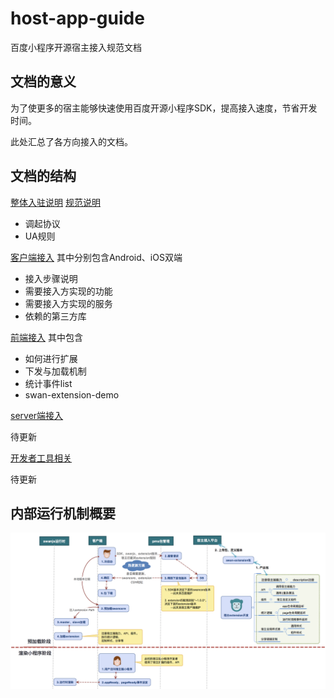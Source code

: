 # host-app-guide

百度小程序开源宿主接入规范文档

## 文档的意义

为了使更多的宿主能够快速使用百度开源小程序SDK，提高接入速度，节省开发时间。

此处汇总了各方向接入的文档。

## 文档的结构
[整体入驻说明](./整体入驻说明.md) 
[规范说明](./规范说明) 

 - 调起协议
 - UA规则

[客户端接入](./客户端swan-native接入) 其中分别包含Android、iOS双端

 - 接入步骤说明
 - 需要接入方实现的功能
 - 需要接入方实现的服务
 - 依赖的第三方库

[前端接入](./前端swan.js接入) 其中包含

 - 如何进行扩展
 - 下发与加载机制
 - 统计事件list
 - swan-extension-demo

[server端接入](./server端接入) 

待更新

[开发者工具相关](./开发者工具相关) 

待更新

## 内部运行机制概要

![内部运行机制概要](./前端swan.js接入/image/extension详细解析机制.png)
